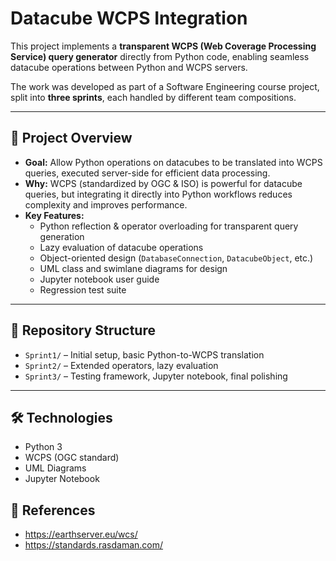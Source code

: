 # Datacube WCPS Integration

This project implements a **transparent WCPS (Web Coverage Processing Service) query generator** directly from Python code, enabling seamless datacube operations between Python and WCPS servers.  

The work was developed as part of a Software Engineering course project, split into **three sprints**, each handled by different team compositions.

---

## 🚀 Project Overview
- **Goal:** Allow Python operations on datacubes to be translated into WCPS queries, executed server-side for efficient data processing.
- **Why:** WCPS (standardized by OGC & ISO) is powerful for datacube queries, but integrating it directly into Python workflows reduces complexity and improves performance.
- **Key Features:**
  - Python reflection & operator overloading for transparent query generation
  - Lazy evaluation of datacube operations
  - Object-oriented design (`DatabaseConnection`, `DatacubeObject`, etc.)
  - UML class and swimlane diagrams for design
  - Jupyter notebook user guide
  - Regression test suite

---

## 📂 Repository Structure
- `Sprint1/` – Initial setup, basic Python-to-WCPS translation
- `Sprint2/` – Extended operators, lazy evaluation
- `Sprint3/` – Testing framework, Jupyter notebook, final polishing 

---

## 🛠️ Technologies
- Python 3
- WCPS (OGC standard)
- UML Diagrams
- Jupyter Notebook



## 📖 References
- https://earthserver.eu/wcs/
- https://standards.rasdaman.com/

